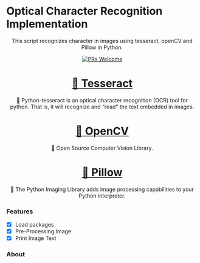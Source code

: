 # Optical Character Recognition Implementation

<p align="center">This script recognizes character in images using tesseract, openCV and Pillow in Python.</p>

<p align="center"> 
  <a href="http://makeapullrequest.com">
    <img src="https://img.shields.io/badge/progress-100%25-brightgreen.svg" alt="PRs Welcome">
  </a>

<h1 align="center">
    <a href="https://pypi.org/project/pytesseract/#:~:text=Python%2Dtesseract%20is%20an%20optical,for%20Google%27s%20Tesseract%2DOCR%20Engine.">🔗 Tesseract</a>
</h1>
<p align="center">🚀 Python-tesseract is an optical character recognition (OCR) tool for python. That is, it will recognize and “read” the text embedded in images.</p>

<h1 align="center">
    <a href="https://pypi.org/project/opencv-python/">🔗 OpenCV</a>
</h1>
<p align="center">🚀 Open Source Computer Vision Library.</p>

<h1 align="center">
    <a href="https://pillow.readthedocs.io/en/stable/">🔗 Pillow</a>
</h1>
<p align="center">🚀 The Python Imaging Library adds image processing capabilities to your Python interpreter.</p>

### Features

- [x] Load packages
- [x] Pre-Processing Image
- [x] Print Image Text

### About 
